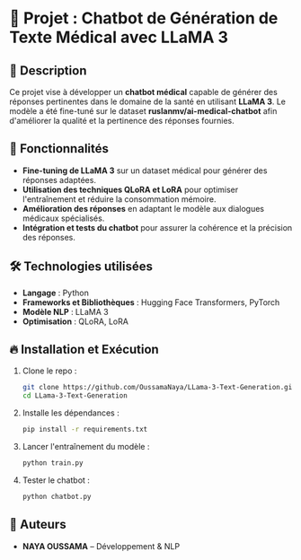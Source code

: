 # 📌 Projet : Chatbot de Génération de Texte Médical avec LLaMA 3  

## 📖 Description  
Ce projet vise à développer un **chatbot médical** capable de générer des réponses pertinentes dans le domaine de la santé en utilisant **LLaMA 3**. Le modèle a été fine-tuné sur le dataset **ruslanmv/ai-medical-chatbot** afin d'améliorer la qualité et la pertinence des réponses fournies.  

## 🚀 Fonctionnalités  
- **Fine-tuning de LLaMA 3** sur un dataset médical pour générer des réponses adaptées.  
- **Utilisation des techniques QLoRA et LoRA** pour optimiser l'entraînement et réduire la consommation mémoire.  
- **Amélioration des réponses** en adaptant le modèle aux dialogues médicaux spécialisés.  
- **Intégration et tests du chatbot** pour assurer la cohérence et la précision des réponses.  

## 🛠️ Technologies utilisées  
- **Langage** : Python  
- **Frameworks et Bibliothèques** : Hugging Face Transformers, PyTorch  
- **Modèle NLP** : LLaMA 3  
- **Optimisation** : QLoRA, LoRA  

## 🔥 Installation et Exécution  
1. Clone le repo :  
   ```bash  
   git clone https://github.com/OussamaNaya/LLama-3-Text-Generation.git  
   cd LLama-3-Text-Generation  
   ```  
2. Installe les dépendances :  
   ```bash  
   pip install -r requirements.txt  
   ```  
3. Lancer l'entraînement du modèle :  
   ```bash  
   python train.py  
   ```  
4. Tester le chatbot :  
   ```bash  
   python chatbot.py  
   ```  

## 📌 Auteurs  
- **NAYA OUSSAMA** – Développement & NLP  

